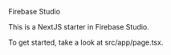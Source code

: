  Firebase Studio

This is a NextJS starter in Firebase Studio.

To get started, take a look at src/app/page.tsx.
